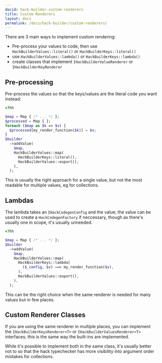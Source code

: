 ```yaml
---
docid: hack-builder-custom-renderers
title: Custom Renderers
layout: docs
permalink: /docs/hack-builder/custom-renderers/
---
```


There are 3 main ways to implement custom rendering:

 - Pre-process your values to code, then use `HackBuilderValues::literal()` or 
   `HackBuilderKeys::literal()`
 - use `HackBuilderValues::lambda()` or `HackBuilderKeys::lambda()`
 - create classes that implement `IHackBuilderValueRenderer` or
   `IHackBuilderKeyRenderer`

Pre-processing
--------------

Pre-process the values so that the keys/values are the literal code you want
instead:

``` php
<?hh

$map = Map { /* ... */ };
$processed = Map { };
foreach ($map as $k => $v) {
  $processed[my_render_function($k)] = $v;
}
$builder
  ->addValue(
    $map,
    HackBuilderValues::map(
      HackBuilderKeys::literal(),
      HackBuilderValues::export(),
    ),
  );
```

This is usually the right approach for a single value, but not the most readable
for multiple values, eg for collections.

Lambdas
-------

The lambda takes an `IHackCodegenConfig` and the value; the value can be used
to create a `HackCodegenFactory` if neccessary, though as there's usually one
in scope, it's usually unneeded.

``` php
<?hh

$map = Map { /* ... */ };
$builder
  ->addValue(
    $map,
    HackBuilderValues::map(
      HackBuilderKeys::lambda(
        ($_config, $v) ==> my_render_function($v),
      ),
      HackBuilderValues::export(),
    ),
  );
```

This can be the right choice when the same renderer is needed for many values but
in few places.

Custom Renderer Classes
-----------------------

If you are using the same renderer in multiple places, you can implement the
`IHackBuilderKeysRenderer<T>` or `IHackBuilderValuesRenderer<T>` interfaces;
this is the same way the built-ins are implemented.

While it's possible to implement both in the same class, it's usually better
not to so that the hack typechecker has more visibility into argument order
mistakes for collections.
